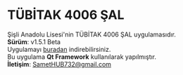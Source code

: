 # TÜBİTAK 4006 ŞAL 

Şişli Anadolu Lisesi'nin TÜBİTAK 4006 ŞAL uygulamasıdır.<br>
**Sürüm**: v1.5.1 Beta<br>
Uygulamayı [buradan](https://saltubitak.cf) indirebilirsiniz.<br>
Bu uygulama **Qt Framework** kullanılarak yapılmıştır.<br>
**İletişim**: SametHUB732@gmail.com
